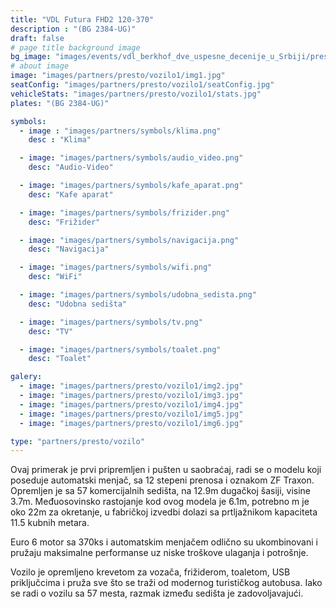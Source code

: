 ```yaml
---
title: "VDL Futura FHD2 120-370‌‌"
description : "(BG 2384-UG)"
draft: false
# page title background image
bg_image: "images/events/vdl_berkhof_dve_uspesne_decenije_u_Srbiji/presto/presto-background.jpg"
# about image
image: "images/partners/presto/vozilo1/img1.jpg"
seatConfig: "images/partners/presto/vozilo1/seatConfig.jpg"
vehicleStats: "images/partners/presto/vozilo1/stats.jpg"
plates: "(BG 2384-UG)"

symbols:
  - image : "images/partners/symbols/klima.png"
    desc : "Klima"

  - image: "images/partners/symbols/audio_video.png"
    desc: "Audio-Video"

  - image: "images/partners/symbols/kafe_aparat.png"
    desc: "Kafe aparat"

  - image: "images/partners/symbols/frizider.png"
    desc: "Frižider"

  - image: "images/partners/symbols/navigacija.png"
    desc: "Navigacija"

  - image: "images/partners/symbols/wifi.png"
    desc: "WiFi"

  - image: "images/partners/symbols/udobna_sedista.png"
    desc: "Udobna sedišta"

  - image: "images/partners/symbols/tv.png"
    desc: "TV"

  - image: "images/partners/symbols/toalet.png"
    desc: "Toalet"

galery:
  - image: "images/partners/presto/vozilo1/img2.jpg"
  - image: "images/partners/presto/vozilo1/img3.jpg"
  - image: "images/partners/presto/vozilo1/img4.jpg"
  - image: "images/partners/presto/vozilo1/img5.jpg"
  - image: "images/partners/presto/vozilo1/img6.jpg"

type: "partners/presto/vozilo"
---
```


Ovaj primerak je prvi pripremljen i pušten u saobraćaj, radi se o modelu koji poseduje automatski menjač, sa 12 stepeni prenosa i oznakom ZF Traxon. Opremljen je sa 57 komercijalnih sedišta, na 12.9m dugačkoj šasiji, visine 3.7m. Međuosovinsko rastojanje kod ovog modela je 6.1m, potrebno m je oko 22m za okretanje, u fabričkoj izvedbi dolazi sa prtljažnikom kapaciteta 11.5 kubnih metara.

Euro 6 motor sa 370ks i automatskim menjačem odlično su ukombinovani i pružaju maksimalne performanse uz niske troškove ulaganja i potrošnje.

Vozilo je opremljeno krevetom za vozača, frižiderom, toaletom, USB priključcima i pruža sve što se traži od modernog turističkog autobusa. Iako se radi o vozilu sa 57 mesta, razmak između sedišta je zadovoljavajući.